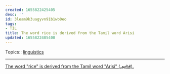 ```yaml
---
created: 1655822425405
desc: ''
id: 3leam9k3uagyvn91b1wb0eo
tags:
- TIL
title: The word rice is derived from the Tamil word Arisi
updated: 1655822485400
---
```

   
Topics::  [linguistics](../topics/linguistics.md)   
   
***   
   
[The word "rice" is derived from the Tamil word "Arisi" (அரிசி).](https://twitter.com/TheGrou75062162/status/1539224540278312962)
